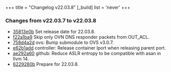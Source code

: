 +++
title = "Changelog v22.03.8"
[_build]
  list = 'never'
+++

### Changes from v22.03.7 to v22.03.8

- [35813e0b](https://github.com/ovn-org/ovn/commit/35813e0ba94c2f88eeb9b75153dc028cf819d0cc) Set release date for 22.03.8.
- [f22a1ba9](https://github.com/ovn-org/ovn/commit/f22a1ba9c127795bebcfbd41d772bb071f893a6d) Skip only OVN DNS responder packets from OUT_ACL.
- [758d4a2d](https://github.com/ovn-org/ovn/commit/758d4a2db4c723fa49f2c7e7be9e3359b8ee5592) ovs: Bump submodule to OVS v3.0.7.
- [e62b1add](https://github.com/ovn-org/ovn/commit/e62b1addc79714bb17624c5ed5f3297b734c8252) controller: Release container lport when releasing parent port.
- [ae292a60](https://github.com/ovn-org/ovn/commit/ae292a600dbe814a74957fce349cfb37970e34e4) github: Reduce ASLR entropy to be compatible with asan in llvm 14.
- [6229280b](https://github.com/ovn-org/ovn/commit/6229280b4acec3b85596bfb474287c7dd46ef8ce) Prepare for 22.03.8.